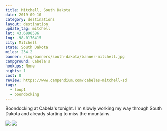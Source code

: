 ```yaml
---
title: Mitchell, South Dakota
date: 2019-09-10
category: destinations
layout: destination
update_tag: mitchell
lat: 43.6898586
lng: -98.0176415
city: Mitchell
state: South Dakota
miles: 234.2
banner: /img/banners/south-dakota/banner-mitchell.jpg
campground: Cabela's
hookups: None
nights: 1
cost: 0
review: https://www.campendium.com/cabelas-mitchell-sd
tags:
  - loop1
  - boondocking
---
```


<p>Boondocking at Cabela's tonight. I'm slowly working my way through South Dakota and already starting to miss the mountains.</p>

<img src="{{ site.cdn }}/img/destinations/south-dakota/cabelas-1.JPG">
<img src="{{ site.cdn }}/img/destinations/south-dakota/cabelas-2.JPG">
